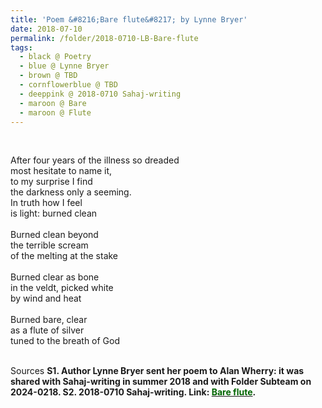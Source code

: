 ```yaml
---
title: 'Poem &#8216;Bare flute&#8217; by Lynne Bryer'
date: 2018-07-10
permalink: /folder/2018-0710-LB-Bare-flute
tags:
  - black @ Poetry
  - blue @ Lynne Bryer
  - brown @ TBD
  - cornflowerblue @ TBD
  - deeppink @ 2018-0710 Sahaj-writing
  - maroon @ Bare
  - maroon @ Flute
---
```


<br>

<p>
After four years of the illness so dreaded<br>
most hesitate to name it,<br>
to my surprise I find<br>
the darkness only a seeming.<br>
In truth how I feel<br>
is light: burned clean<br>
<br>
Burned clean beyond<br>
the terrible scream<br>
of the melting at the stake<br>
<br>
Burned clear as bone<br>
in the veldt, picked white<br>
by wind and heat<br>
<br>
Burned bare, clear<br>
as a flute of silver<br>
tuned to the breath of God<br>
</p>

<br>

<wave-list>
<list-title color="DarkSeaGreen" width="40">Sources</list-title>
  <list-item color="BlanchedAlmond"  width="285"><b> S1. Author Lynne Bryer sent her poem to Alan Wherry: it was shared with Sahaj-writing in summer 2018 and with Folder Subteam on 2024-0218.</list-item>
  <list-item color="Lavender" width="285"><b> S2. 2018-0710 Sahaj-writing.</b> Link: <a href="https://richpay.wixsite.com/sahaj-writing/forum/writings/bare-flute"><font color="DarkGreen">Bare flute</font></a>.</list-item>
</wave-list>